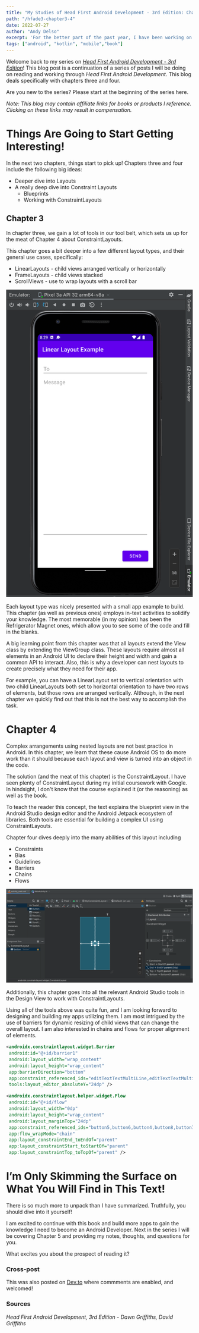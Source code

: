 ```yaml
---
title: "My Studies of Head First Android Development - 3rd Edition: Chapters 3 & 4"
path: "/hfade3-chapter3-4"
date: 2022-07-27
author: "Andy Delso"
excerpt: 'For the better part of the past year, I have been working on becoming an Android Developer...'
tags: ["android", "kotlin", "mobile","book"]
---
```

Welcome back to my series on [*Head First Android Development - 3rd Edition*](https://amzn.to/3JoTixn)! This blog post is a continuation of a series of posts I will be doing on reading and working through *Head First Android Development*. This blog deals specifically with chapters three and four. 

Are you new to the series? Please start at the beginning of the series here. 

*Note: This blog may contain affiliate links for books or products I reference. Clicking on these links may result in compensation.*

# Things Are Going to Start Getting Interesting! 

In the next two chapters, things start to pick up! Chapters three and four include the following big ideas:
- Deeper dive into Layouts
- A really deep dive into Constraint Layouts
	- Blueprints
	- Working with ConstraintLayouts


## Chapter 3
In chapter three, we gain a lot of tools in our tool belt, which sets us up for the meat of Chapter 4 about ConstraintLayouts.

This chapter goes a bit deeper into a few different layout types, and their general use cases, specifically:
- LinearLayouts - child views arranged vertically or horizontally
- FrameLayouts - child views stacked
- ScrollViews - use to wrap layouts with a scroll bar

![Linear layout example ui](../images/linear_layout_example_ui.png)

Each layout type was nicely presented with a small app example to build. This chapter (as well as previous ones) employs in-text activities to solidify your knowledge. The most memorable (in my opinion) has been the Refrigerator Magnet ones, which allow you to see some of the code and fill in the blanks.

A big learning point from this chapter was that all layouts extend the View class by extending the ViewGroup class. These layouts require almost all elements in an Android UI to declare their height and width and gain a common API to interact. Also, this is why a developer can nest layouts to create precisely what they need for their app.

For example, you can have a LinearLayout set to vertical orientation with two child LinearLayouts both set to horizontal orientation to have two rows of elements, but those rows are arranged vertically. Although, in the next chapter we quickly find out that this is not the best way to accomplish the task.

# Chapter 4
Complex arrangements using nested layouts are not best practice in Android. In this chapter, we learn that these cause Android OS to do more work than it should because each layout and view is turned into an object in the code. 

The solution (and the meat of this chapter) is the ConstraintLayout. I have seen plenty of ConstraintLayout during my initial coursework with Google. In hindsight, I don't know that the course explained it (or the reasoning) as well as the book.

To teach the reader this concept, the text explains the blueprint view in the Android Studio design editor and the Android Jetpack ecosystem of libraries. Both tools are essential for building a complex UI using ConstraintLayouts.

Chapter four dives deeply into the many abilities of this layout including
- Constraints
- Bias
- Guidelines
- Barriers
- Chains
- Flows

![Android Studio design view with constraints](../images/design_view_constraints.png)

Additionally, this chapter goes into all the relevant Android Studio tools in the Design View to work with ConstraintLayouts. 

Using all of the tools above was quite fun, and I am looking forward to designing and building my apps utilizing them. I am most intrigued by the use of barriers for dynamic resizing of child views that can change the overall layout. I am also interested in chains and flows for proper alignment of elements.

```xml
<androidx.constraintlayout.widget.Barrier  
 android:id="@+id/barrier1"  
 android:layout_width="wrap_content"  
 android:layout_height="wrap_content"  
 app:barrierDirection="bottom"  
 app:constraint_referenced_ids="editTextTextMultiLine,editTextTextMultiLine2"  
 tools:layout_editor_absoluteY="24dp" />
```

```xml
<androidx.constraintlayout.helper.widget.Flow  
 android:id="@+id/flow"  
 android:layout_width="0dp"  
 android:layout_height="wrap_content"  
 android:layout_marginTop="24dp"  
 app:constraint_referenced_ids="button5,button6,button4,button8,button7,button9"  
 app:flow_wrapMode="chain"  
 app:layout_constraintEnd_toEndOf="parent"  
 app:layout_constraintStart_toStartOf="parent"  
 app:layout_constraintTop_toTopOf="parent" />
```

# I’m Only Skimming the Surface on What You Will Find in This Text!

There is so much more to unpack than I have summarized. Truthfully, you should dive into it yourself! 

I am excited to continue with this book and build more apps to gain the knowledge I need to become an Android Developer. Next in the series I will be covering Chapter 5 and providing my notes, thoughts, and questions for you. 

What excites you about the prospect of reading it?

### Cross-post
This was also posted on [Dev.to](https://dev.to/ddaypunk/my-studies-of-head-first-android-development-3rd-edition-ch-3-4-1e91) where commments are enabled, and welcomed!

### Sources
*Head First Android Development, 3rd Edition - Dawn Griffiths, David Griffiths*

